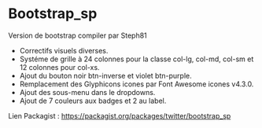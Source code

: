 # Bootstrap_sp
Version de bootstrap compiler par Steph81

* Correctifs visuels diverses.
* Systéme de grille à 24 colonnes pour la classe col-lg, col-md, col-sm et 12 colonnes pour col-xs.
* Ajout du bouton noir btn-inverse et violet btn-purple.
* Remplacement des Glyphicons icones par Font Awesome icones v4.3.0.
* Ajout des sous-menu dans le dropdowns.
* Ajout de 7 couleurs aux badges et 2 au label.

Lien Packagist : https://packagist.org/packages/twitter/bootstrap_sp
